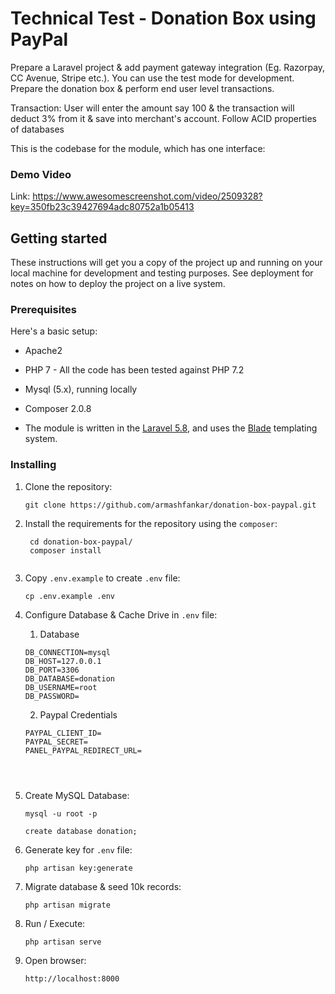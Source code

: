 # Technical Test - Donation Box using PayPal

Prepare a Laravel project & add payment gateway integration (Eg. Razorpay, CC Avenue, Stripe etc.). You can use the test mode for development. Prepare the donation box & perform end user level transactions.

Transaction: User will enter the amount say 100 & the transaction will deduct 3% from it & save into merchant's account. Follow ACID properties of databases


This is the codebase for the module, which has one interface:

### Demo Video
Link: https://www.awesomescreenshot.com/video/2509328?key=350fb23c39427694adc80752a1b05413


## Getting started

These instructions will get you a copy of the project up and running on your local machine for development and testing purposes. See deployment for notes on how to deploy the project on a live system.

### Prerequisites

Here's a basic setup:

* Apache2
* PHP 7 - All the code has been tested against PHP 7.2
* Mysql (5.x), running locally
* Composer 2.0.8

* The module is written in the [Laravel 5.8](https://laravel.com/), and 
uses the [Blade](https://laravel.com/docs/8.x/blade) templating system.

 
### Installing

1. Clone the repository:
    ```shell script
    git clone https://github.com/armashfankar/donation-box-paypal.git

    ```

2. Install the requirements for the repository using the `composer`:
   ```shell script
    cd donation-box-paypal/
    composer install
    
    ```

3. Copy `.env.example` to create `.env` file:
    ```shell script
    cp .env.example .env
    
    ```

4. Configure Database & Cache Drive in `.env` file:
    
    1. Database
    ```
    DB_CONNECTION=mysql
    DB_HOST=127.0.0.1
    DB_PORT=3306
    DB_DATABASE=donation
    DB_USERNAME=root
    DB_PASSWORD=
    ```

    2. Paypal Credentials
    ```
    PAYPAL_CLIENT_ID=
    PAYPAL_SECRET=
    PANEL_PAYPAL_REDIRECT_URL=
    
    


5. Create MySQL Database:
     ```shell script
    mysql -u root -p

    create database donation;
    
    ```

6. Generate key for `.env` file:
    ```shell script
    php artisan key:generate
    
    ```

7. Migrate database & seed 10k records:
    ```shell script
    php artisan migrate
    ```

8. Run / Execute:
    ```shell script
    php artisan serve
    
    ```

9. Open browser:
    ```
    http://localhost:8000
    ````
    